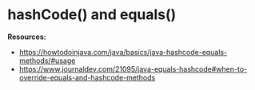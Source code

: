 # hashCode() and equals()

__Resources:__
* https://howtodoinjava.com/java/basics/java-hashcode-equals-methods/#usage
* https://www.journaldev.com/21095/java-equals-hashcode#when-to-override-equals-and-hashcode-methods